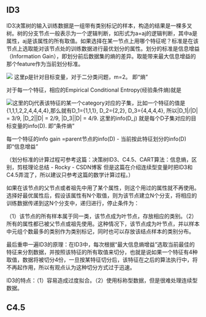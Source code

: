 ## ID3

ID3决策树的输入训练数据是一组带有类别标记的样本，构造的结果是一棵多叉树。树的分支节点一般表示为一个逻辑判断，如形式为a=aj的逻辑判断，其中a是属性，aj是该属性的所有取值。如果选择在某一节点上用哪个特征呢？标准是在该节点上选取能对该节点处的训练数据进行最优划分的属性。划分的标准是信息增益（Information Gain），即划分前后数据集的熵的差异。取能带来最大信息增益的那个feature作为当前划分标准。

![](https://www.zhihu.com/equation?tex=%5Csum_%7Bi%3D1%7D%5E%7Bm%7D%7Bp_i%7Dlog_2%28pi%29) 这里p是针对目标变量，对于二分类问题，m=2。 即“熵”

对于每一个特征，相应的Empirical Conditional Entropy(经验条件熵)就是

![](https://www.zhihu.com/equation?tex=Info_A%28D%29+%3D+%5Csum_%7Bj%3D1%7D%5E%7Bv%7D%7B%5Cfrac%7B%7CD_j%7C%7D%7B%7CD%7C%7D%7D%2Ainfo%28D_j%29)这里的Dj代表该特征的某一个category对应的子集，比如一个特征的值是{1,1,1,2,2,4,4,4,4},那么就有D_1={1,1,1}, D_2={2,2}, D_3={4,4,4,4}, 所以|D_1|/|D| = 3/9, |D_2|\|D| = 2/9, |D_3|\|D| = 4/9. 这里的info(D_j) 就是每个D子集对应的目标变量的info(D). 即“条件熵”

每一个特征的info gain =parent节点的info(D) - 当前按此特征划分的info(D) 即“信息增益”

（划分标准的计算过程可参考这篇：决策树ID3、C4.5、CART算法：信息熵，区别，剪枝理论总结 - Rocky - CSDN博客 但是这篇在介绍连续型变量时把ID3和C4.5弄混了，所以建议只参考这篇的数学计算过程。）

如果在该节点的父节点或者祖先中用了某个属性，则这个用过的属性就不再使用。选择好最优属性后，假设该属性有N个取值，则为该节点建立N个分支，将相应的训练数据传递到这N个分支中，递归进行，停止条件为：

（1）该节点的所有样本属于同一类，该节点成为叶节点，存放相应的类别。（2）所有的属性都已被父节点或祖先使用。这种情况下，该节点成为叶节点，并以样本中元组个数最多的类别作为类别标记，同时也可以存放该结点样本的类别分布。

最后重申一遍ID3的原理：在ID3中，每次根据“最大信息熵增益”选取当前最佳的特征来分割数据，并按照该特征的所有取值来切分，也就是说如果一个特征有4种取值，数据将被切分4份，一旦按某特征切分后，该特征在之后的算法执行中，将不再起作用，所以有观点认为这种切分方式过于迅速。

ID3的特点：（1）容易造成过度拟合。（2）使用标称型数据，但是很难处理连续型数据。

## C4.5
